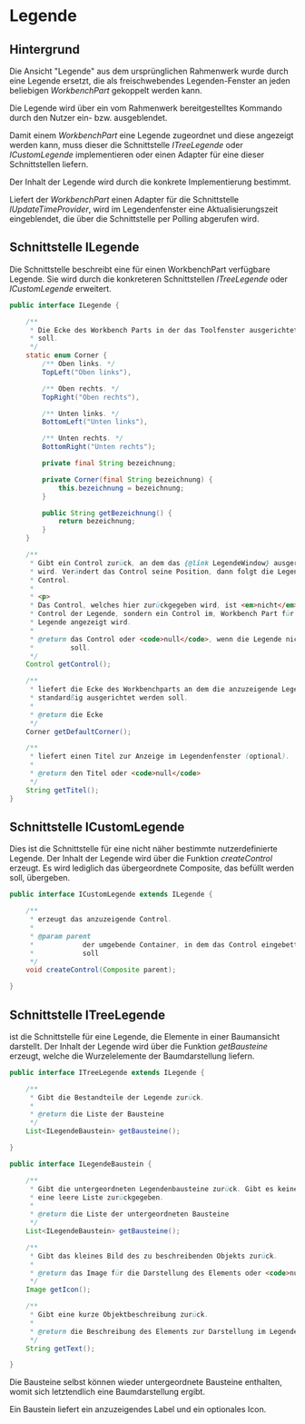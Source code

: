 # Legende

## Hintergrund

Die Ansicht "Legende" aus dem ursprünglichen Rahmenwerk wurde durch eine Legende ersetzt,
die als freischwebendes Legenden-Fenster an jeden beliebigen *WorkbenchPart* gekoppelt 
werden kann.

Die Legende wird über ein vom Rahmenwerk bereitgestelltes Kommando durch den Nutzer
ein- bzw. ausgeblendet.

Damit einem *WorkbenchPart* eine Legende zugeordnet und diese angezeigt werden kann, 
muss dieser die Schnittstelle *ITreeLegende* oder *ICustomLegende* implementieren 
oder einen Adapter für eine dieser Schnittstellen liefern.

Der Inhalt der Legende wird durch die konkrete Implementierung bestimmt.

Liefert der *WorkbenchPart* einen Adapter für die Schnittstelle *IUpdateTimeProvider*,
wird im Legendenfenster eine Aktualisierungszeit eingeblendet, die über die Schnittstelle
per Polling abgerufen wird.

## Schnittstelle ILegende

Die Schnittstelle beschreibt eine für einen WorkbenchPart verfügbare Legende. Sie wird 
durch die konkreteren Schnittstellen *ITreeLegende* oder *ICustomLegende* erweitert.

```java
public interface ILegende {

    /**
     * Die Ecke des Workbench Parts in der das Toolfenster ausgerichtet werden
     * soll.
     */
    static enum Corner {
        /** Oben links. */
        TopLeft("Oben links"),

        /** Oben rechts. */
        TopRight("Oben rechts"),

        /** Unten links. */
        BottomLeft("Unten links"),

        /** Unten rechts. */
        BottomRight("Unten rechts");

        private final String bezeichnung;

        private Corner(final String bezeichnung) {
            this.bezeichnung = bezeichnung;
        }

        public String getBezeichnung() {
            return bezeichnung;
        }
    }

    /**
     * Gibt ein Control zurück, an dem das {@link LegendeWindow} ausgericht
     * wird. Verändert das Control seine Position, dann folgt die Legende dem
     * Control.
     * 
     * <p>
     * Das Control, welches hier zurückgegeben wird, ist <em>nicht</em> das
     * Control der Legende, sondern ein Control im, Workbench Part für das die
     * Legende angezeigt wird.
     * 
     * @return das Control oder <code>null</code>, wenn die Legende nicht folgen
     *         soll.
     */
    Control getControl();

    /**
     * liefert die Ecke des Workbenchparts an dem die anzuzeigende Legende
     * standardßig ausgerichtet werden soll.
     * 
     * @return die Ecke
     */
    Corner getDefaultCorner();

    /**
     * liefert einen Titel zur Anzeige im Legendenfenster (optional).
     * 
     * @return den Titel oder <code>null</code>
     */
    String getTitel();
}
```

## Schnittstelle ICustomLegende

Dies ist die Schnittstelle für eine nicht näher bestimmte nutzerdefinierte Legende.
Der Inhalt der Legende wird über die Funktion *createControl* erzeugt. Es wird 
lediglich das übergeordnete Composite, das befüllt werden soll, übergeben.

```java
public interface ICustomLegende extends ILegende {

    /**
     * erzeugt das anzuzeigende Control.
     * 
     * @param parent
     *            der umgebende Container, in dem das Control eingebettet werden
     *            soll
     */
    void createControl(Composite parent);

}
```

## Schnittstelle ITreeLegende
ist die Schnittstelle für eine Legende, die Elemente in einer Baumansicht darstellt.
Der Inhalt der Legende wird über die Funktion *getBausteine* erzeugt, welche die 
Wurzelelemente der Baumdarstellung liefern. 

```java
public interface ITreeLegende extends ILegende {

    /**
     * Gibt die Bestandteile der Legende zurück.
     * 
     * @return die Liste der Bausteine
     */
    List<ILegendeBaustein> getBausteine();

}

public interface ILegendeBaustein {

    /**
     * Gibt die untergeordneten Legendenbausteine zurück. Gibt es keine, wird
     * eine leere Liste zurückgegeben.
     * 
     * @return die Liste der untergeordneten Bausteine
     */
    List<ILegendeBaustein> getBausteine();

    /**
     * Gibt das kleines Bild des zu beschreibenden Objekts zurück.
     * 
     * @return das Image für die Darstellung des Elements oder <code>null</code>
     */
    Image getIcon();

    /**
     * Gibt eine kurze Objektbeschreibung zurück.
     * 
     * @return die Beschreibung des Elements zur Darstellung im Legendenbaum
     */
    String getText();

}
```

Die Bausteine selbst können wieder untergeordnete Bausteine enthalten, womit sich 
letztendlich eine Baumdarstellung ergibt.

Ein Baustein liefert ein anzuzeigendes Label und ein optionales Icon.




